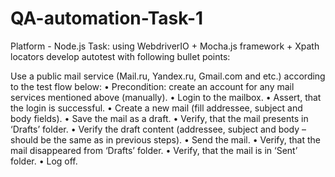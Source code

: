 # QA-automation-Task-1
Platform - Node.js
Task: using WebdriverIO + Mocha.js framework + Xpath locators develop autotest with following bullet points:

Use a public mail service (Mail.ru, Yandex.ru, Gmail.com and etc.) according to the test flow below:
•	Precondition: create an account for any mail services mentioned above (manually).
•	Login to the mailbox.
•	Assert, that the login is successful.
•	Create a new mail (fill addressee, subject and body fields).
•	Save the mail as a draft.
•	Verify, that the mail presents in ‘Drafts’ folder.
•	Verify the draft content (addressee, subject and body – should be the same as in previous steps).
•	Send the mail.
•	Verify, that the mail disappeared from ‘Drafts’ folder.
•	Verify, that the mail is in ‘Sent’ folder.
•	Log off.
